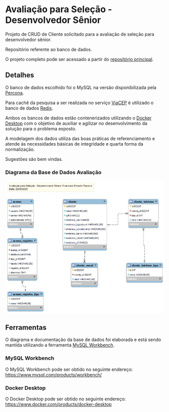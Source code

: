 # Avaliação para Seleção - Desenvolvedor Sênior

Projeto de CRUD de Cliente solicitado para a avaliação de seleção para desenvolvedor sênior.

Repositório referente ao banco de dados.

O projeto completo pode ser acessado a partir do [repositório principal](https://github.com/netinhoteixeira/avaliacao-selecao-desenvolvedor-senior).

## Detalhes

O banco de dados escolhido foi o MySQL na versão disponibilizada pela [Percona](https://www.percona.com/).

Para cachê da pesquisa a ser realizada no serviço [ViaCEP](https://viacep.com.br/) é utilizado o banco de dados [Redis](https://redis.io/).

Ambos os bancos de dados estão contenerizados utilizando o [Docker Desktop](#docker-desktop) com o objetivo de auxiliar e agilizar no desenvolvimento da solução para o problema exposto.

A modelagem dos dados utiliza das boas práticas de referenciamento e atende às necessidades básicas de integridade e quarta forma da normalização.

Sugestões são bem vindas.

### Diagrama da Base de Dados Avaliação

![Diagrama da Base de Dados Avaliação](./avaliacao.png)

## Ferramentas

O diagrama e documentação da base de dados foi elaborada e está sendo mantida utilizando a ferramenta [MySQL Workbench](#mysql-workbench).

### MySQL Workbench

O MySQL Workbench pode ser obtido no seguinte endereço: https://www.mysql.com/products/workbench/

### Docker Desktop

O Docker Desktop pode ser obtido no seguinte endereço: https://www.docker.com/products/docker-desktop
